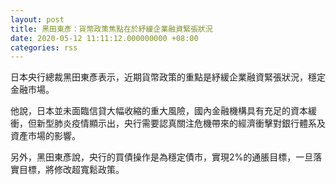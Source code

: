 ```yaml
---
layout: post
title: 黑田東彥：貨幣政策焦點在於紓緩企業融資緊張狀況
date: 2020-05-12 11:11:12.000000000 +08:00
categories: rss
---
```


日本央行總裁黑田東彥表示，近期貨幣政策的重點是紓緩企業融資緊張狀況，穩定金融市場。

他說，日本並未面臨信貸大幅收縮的重大風險，國內金融機構具有充足的資本緩衝，但新型肺炎疫情顯示出，央行需要認真關注危機帶來的經濟衝擊對銀行體系及資產市場的影響。

另外，黑田東彥說，央行的買債操作是為穩定債市，實現2%的通脹目標，一旦落實目標，將修改超寬鬆政策。
